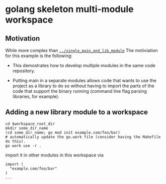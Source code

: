 
# golang skeleton multi-module workspace

## Motivation

While more complex than
[`../single_main_and_lib_module`](../single_main_and_lib_module) The motiviation
for this example is the following:

- This demostrates how to develop multiple modules in the same code repository.

- Putting main in a separate modules allows code that wants to use the project
  as a library to do so without having to import the parts of the code that
  support the binary running (command line flag parsing libraries, for example).

## Adding a new library module to a workspace

```
cd $workspace_root_dir
mkdir some_dir_name
(cd some_dir_name; go mod init example.com/foo/bar)
# automatically update the go.work file (consider having the Makefile do this).
go work use -r .
```

import it in other modules in this workspace via
```
import (
  "example.com/foo/bar"
)
...
```
